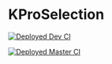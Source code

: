 # KProSelection
[![Deployed Dev CI](https://github.com/stslex/KProSelection/actions/workflows/gradle-publish.yml/badge.svg)](https://github.com/stslex/KProSelection/actions/workflows/gradle-publish.yml)

[![Deployed Master CI](https://github.com/stslex/KProSelection/actions/workflows/server-start.yml/badge.svg)](https://github.com/stslex/KProSelection/actions/workflows/server-start.yml)

